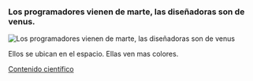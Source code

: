 ### Los programadores vienen de marte, las diseñadoras son de venus.

![Los programadores vienen de marte, las diseñadoras son de venus](https://raw.githubusercontent.com/pieroblunda/curso-diseno/cls/slide/img/libro.jpg)


Ellos se ubican en el espacio. Ellas ven mas colores.

[Contenido científico](http://www.nationalgeographic.es/noticias/ciencia/salud-y-cuerpo-humano/la-visin-de-los-hombres-y-las-mujeres-es-diferente)
